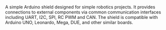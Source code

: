 A simple Arduino shield designed for simple robotics projects. It provides connections to external components via common communication interfaces including UART, I2C, SPI, RC PWM and CAN.
The shield is compatible with Arduino UNO, Leonardo, Mega, DUE, and other similar boards.
